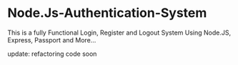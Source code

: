 # Node.Js-Authentication-System

This is a fully Functional Login, Register and Logout System Using Node.JS, Express, Passport and More...

update: refactoring code soon

